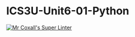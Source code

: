# ICS3U-Unit6-01-Python

[![Mr Coxall's Super Linter](https://github.com/Feyi-Akomolafe/ICS3U-Unit6-01-Python/workflows/Mr%20Coxall's%20Super%20Linter/badge.svg)](https://github.com/Feyi-Akomolafe/Feyi-Akomolafe/ICS3U-Unit6-01-Python/actions/)


